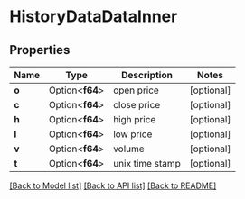 # HistoryDataDataInner

## Properties

Name | Type | Description | Notes
------------ | ------------- | ------------- | -------------
**o** | Option<**f64**> | open price | [optional]
**c** | Option<**f64**> | close price | [optional]
**h** | Option<**f64**> | high price | [optional]
**l** | Option<**f64**> | low price | [optional]
**v** | Option<**f64**> | volume | [optional]
**t** | Option<**f64**> | unix time stamp | [optional]

[[Back to Model list]](../README.md#documentation-for-models) [[Back to API list]](../README.md#documentation-for-api-endpoints) [[Back to README]](../README.md)



